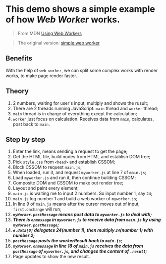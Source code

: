 # This demo shows a simple example of how ___Web Worker___ works.

> From MDN [Using Web Workers](https://developer.mozilla.org/en-US/docs/Web/API/Web_Workers_API/Using_web_workers)

> The original version: [simple web worker](https://github.com/mdn/simple-web-worker)

## Benefits
With the help of `web worker`, we can split some complex works with render works, to make page render faster.

## Theory

  1. 2 numbers, waiting for user's input, multiply and shows the rusult;
  2. There are 2 threads running JavaScript: `main` thread and `worker` thread;
  3. `main` thread is in charge of everything except the calculation;
  4. `worker` just focus on calculation. Receives data from `main`, calculates, post back to `main`.

## Step by step
  1. Enter the link, means sending a request to get the page;
  2. Get the HTML file, build nodes from HTML and establish DOM tree;
  3. Pick `style.css` from `<head>` and establish CSSOM;
  4. Block CSSOM to request `main.js`;
  5. When loaded, run it, and request `myworker.js` at line 7 of `main.js`;
  6. Load `myworker.js` and run it, then continue building CSSOM;
  7. Composite DOM and CSSOM to make out render tree;
  8. Layout and paint every element;
  9. `main.js` is waiting me to input 2 numbers. So input number 1, say `24`;
  10. `main.js` log number 1 and build a web worker of `myworker.js`;
  11. In line 9 of `main.js` means after the cursor moves out of input, `first.onchange` will run;
  12. ***`myWorker.postMessage` means post data to `myworker.js` to deal with;***
  13. ***There is `onmessage` in `myworker.js` to receive data from `main.js` by using `myWorker.postMessage`;***
  14. ***`e.data[0]` delegates 24(number 1), then multiply `24`(number 1) with number 2;***
  15. ***`postMessage` posts the workerResult back to `main.js`;***
  16. ***`myWorker.onmessage` in line 18 of `main.js` receives the data from `postMessage` of `myworker.js`, and changes the content of `.result`;***
  17. Page updates to show the new result.
